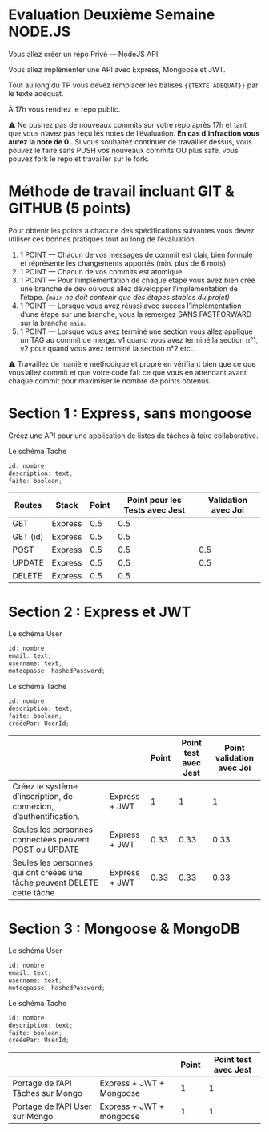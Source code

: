 # Evaluation Deuxième Semaine NODE.JS

Vous allez créer un répo Privé — NodeJS API

Vous allez implémenter une API avec Express, Mongoose et JWT.

Tout au long du TP vous devez remplacer les balises `{{TEXTE ADEQUAT}}` par le texte adéquat.

À 17h vous rendrez le repo public.

⚠️ Ne pushez pas de nouveaux commits sur votre repo après 17h et tant que vous n’avez pas reçu les notes de l’évaluation.
**En cas d’infraction vous aurez la note de 0 .**
Si vous souhaitez continuer de travailler dessus, vous pouvez le faire sans PUSH vos nouveaux commits
OU plus safe, vous pouvez fork le repo et travailler sur le fork.

# Méthode de travail incluant GIT & GITHUB (5 points)

Pour obtenir les points à chacune des spécifications suivantes vous devez utiliser ces bonnes pratiques tout au long de l’évaluation.

1. 1 POINT — Chacun de vos messages de commit est clair, bien formulé et réprésente les changements apportés (min. plus de 6 mots)
2. 1 POINT — Chacun de vos commits est atomique
3. 1 POINT — Pour l’implémentation de chaque étape vous avez bien créé une branche de dev où vous allez développer l’implémentation de l’étape. _(`main` ne doit contenir que des étapes stables du projet)_
4. 1 POINT — Lorsque vous avez réussi avec succès l’implémentation d’une étape sur une branche, vous la remergez SANS FASTFORWARD sur la branche `main`.
5. 1 POINT — Lorsque vous avez terminé une section vous allez appliqué un TAG au commit de merge. v1 quand vous avez terminé la section n°1, v2 pour quand vous avez terminé la section n°2 etc..

⚠️ Travaillez de manière méthodique et propre en vérifiant bien que ce que vous allez commit et que votre code fait ce que vous en attendant avant chaque commit pour maximiser le nombre de points obtenus.

# Section 1 : Express, sans mongoose

Créez une API pour une application de listes de tâches à faire collaborative.

Le schéma Tache

```jsx
id: nombre;
description: text;
faite: boolean;
```

| Routes   | Stack   | Point | Point pour les Tests avec Jest | Validation avec Joi |
| -------- | ------- | ----- | ------------------------------ | ------------------- |
| GET      | Express | 0.5   | 0.5                            |                     |
| GET (id) | Express | 0.5   | 0.5                            |                     |
| POST     | Express | 0.5   | 0.5                            | 0.5                 |
| UPDATE   | Express | 0.5   | 0.5                            | 0.5                 |
| DELETE   | Express | 0.5   | 0.5                            |                     |

# Section 2 : Express et JWT

Le schéma User

```jsx
id: nombre;
email: text;
username: text;
motdepasse: hashedPassword;
```

Le schéma Tache

```jsx
id: nombre;
description: text;
faite: boolean;
crééePar: UserId;
```

|                                                                          |               | Point | Point test avec Jest | Point validation avec Joi |
| ------------------------------------------------------------------------ | ------------- | ----- | -------------------- | ------------------------- |
| Créez le système d’inscription, de connexion, d’authentification.        | Express + JWT | 1     | 1                    | 1                         |
| Seules les personnes connectées peuvent POST ou UPDATE                   | Express + JWT | 0.33  | 0.33                 | 0.33                      |
| Seules les personnes qui ont créées une tâche peuvent DELETE cette tâche | Express + JWT | 0.33  | 0.33                 | 0.33                      |

# Section 3 : Mongoose & MongoDB

Le schéma User

```jsx
id: nombre;
email: text;
username: text;
motdepasse: hashedPassword;
```

Le schéma Tache

```jsx
id: nombre;
description: text;
faite: boolean;
crééePar: UserId;
```

|                                   |                          | Point | Point test avec Jest |
| --------------------------------- | ------------------------ | ----- | -------------------- |
| Portage de l’API Tâches sur Mongo | Express + JWT + Mongoose | 1     | 1                    |
| Portage de l’API User sur Mongo   | Express + JWT + mongoose | 1     | 1                    |
